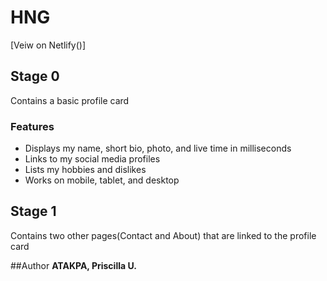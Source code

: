 # HNG
[Veiw on Netlify()]
## Stage 0
Contains a basic profile card 

### Features
* Displays my name, short bio, photo, and live time in milliseconds
* Links to my social media profiles
* Lists my hobbies and dislikes
* Works on mobile, tablet, and desktop
## Stage 1
Contains two other pages(Contact and About) that are linked to the profile card

##Author
**ATAKPA, Priscilla U.**
